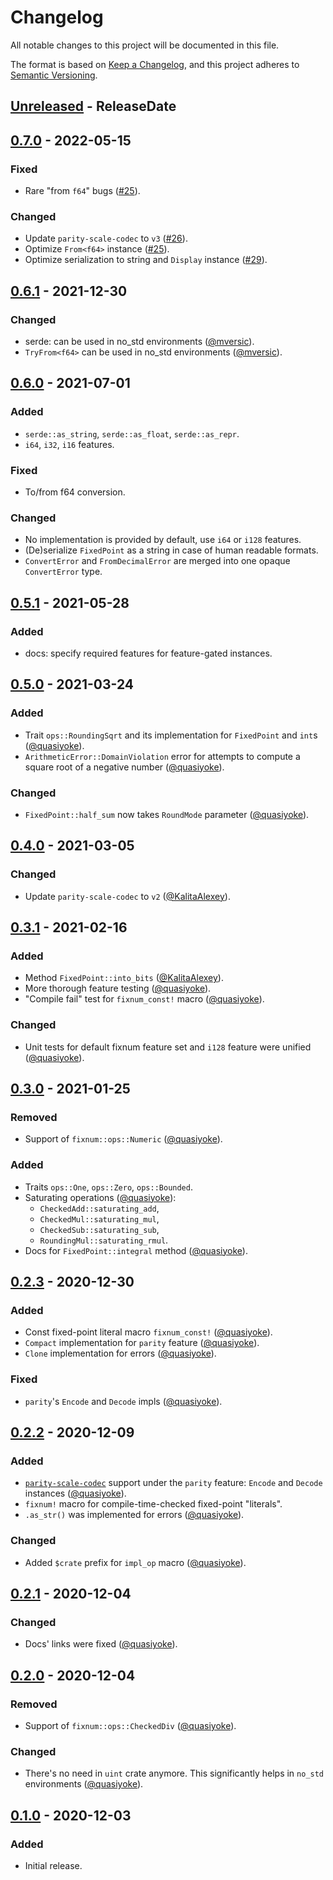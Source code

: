 # Changelog
All notable changes to this project will be documented in this file.

The format is based on [Keep a Changelog](https://keepachangelog.com/en/1.0.0/),
and this project adheres to [Semantic Versioning](https://semver.org/spec/v2.0.0.html).

<!-- next-header -->

## [Unreleased] - ReleaseDate

## [0.7.0] - 2022-05-15
### Fixed
- Rare "from `f64`" bugs ([#25]).

### Changed
- Update `parity-scale-codec` to `v3` ([#26]).
- Optimize `From<f64>` instance ([#25]).
- Optimize serialization to string and `Display` instance ([#29]).

[#25]: https://github.com/loyd/fixnum/pull/25
[#26]: https://github.com/loyd/fixnum/issues/26
[#29]: https://github.com/loyd/fixnum/pull/29

## [0.6.1] - 2021-12-30
### Changed
- serde: can be used in no_std environments ([@mversic](https://github.com/mversic)).
- `TryFrom<f64>` can be used in no_std environments ([@mversic](https://github.com/mversic)).

## [0.6.0] - 2021-07-01
### Added
- `serde::as_string`, `serde::as_float`, `serde::as_repr`.
- `i64`, `i32`, `i16` features.

### Fixed
- To/from f64 conversion.

### Changed
- No implementation is provided by default, use `i64` or `i128` features.
- (De)serialize `FixedPoint` as a string in case of human readable formats.
- `ConvertError` and `FromDecimalError` are merged into one opaque `ConvertError` type.

## [0.5.1] - 2021-05-28
### Added
- docs: specify required features for feature-gated instances.

## [0.5.0] - 2021-03-24
### Added
- Trait `ops::RoundingSqrt` and its implementation for `FixedPoint` and `int`s ([@quasiyoke](https://github.com/quasiyoke)).
- `ArithmeticError::DomainViolation` error for attempts to compute a square root of a negative number ([@quasiyoke](https://github.com/quasiyoke)).

### Changed
- `FixedPoint::half_sum` now takes `RoundMode` parameter ([@quasiyoke](https://github.com/quasiyoke)).

## [0.4.0] - 2021-03-05
### Changed
- Update `parity-scale-codec` to `v2` ([@KalitaAlexey](https://github.com/KalitaAlexey)).

## [0.3.1] - 2021-02-16
### Added
- Method `FixedPoint::into_bits` ([@KalitaAlexey](https://github.com/KalitaAlexey)).
- More thorough feature testing ([@quasiyoke](https://github.com/quasiyoke)).
- "Compile fail" test for `fixnum_const!` macro ([@quasiyoke](https://github.com/quasiyoke)).

### Changed
- Unit tests for default fixnum feature set and `i128` feature were unified ([@quasiyoke](https://github.com/quasiyoke)).

## [0.3.0] - 2021-01-25
### Removed
- Support of `fixnum::ops::Numeric` ([@quasiyoke](https://github.com/quasiyoke)).

### Added
- Traits `ops::One`, `ops::Zero`, `ops::Bounded`.
- Saturating operations ([@quasiyoke](https://github.com/quasiyoke)):
  - `CheckedAdd::saturating_add`,
  - `CheckedMul::saturating_mul`,
  - `CheckedSub::saturating_sub`,
  - `RoundingMul::saturating_rmul`.
- Docs for `FixedPoint::integral` method ([@quasiyoke](https://github.com/quasiyoke)).

## [0.2.3] - 2020-12-30
### Added
- Const fixed-point literal macro `fixnum_const!` ([@quasiyoke](https://github.com/quasiyoke)).
- `Compact` implementation for `parity` feature ([@quasiyoke](https://github.com/quasiyoke)).
- `Clone` implementation for errors ([@quasiyoke](https://github.com/quasiyoke)).

### Fixed
- `parity`'s `Encode` and `Decode` impls ([@quasiyoke](https://github.com/quasiyoke)).

## [0.2.2] - 2020-12-09
### Added
- [`parity-scale-codec`](https://docs.rs/parity-scale-codec) support under the `parity` feature: `Encode` and `Decode` instances ([@quasiyoke](https://github.com/quasiyoke)).
- `fixnum!` macro for compile-time-checked fixed-point "literals".
- `.as_str()` was implemented for errors ([@quasiyoke](https://github.com/quasiyoke)).

### Changed
- Added `$crate` prefix for `impl_op` macro ([@quasiyoke](https://github.com/quasiyoke)).

## [0.2.1] - 2020-12-04
### Changed
- Docs' links were fixed ([@quasiyoke](https://github.com/quasiyoke)).

## [0.2.0] - 2020-12-04
### Removed
- Support of `fixnum::ops::CheckedDiv` ([@quasiyoke](https://github.com/quasiyoke)).

### Changed
- There's no need in `uint` crate anymore. This significantly helps in `no_std` environments ([@quasiyoke](https://github.com/quasiyoke)).

## [0.1.0] - 2020-12-03
### Added
- Initial release.

<!-- next-url -->
[Unreleased]: https://github.com/loyd/fixnum/compare/v0.7.0...HEAD
[0.7.0]: https://github.com/loyd/fixnum/compare/v0.6.1...v0.7.0
[0.6.1]: https://github.com/loyd/fixnum/compare/v0.6.0...v0.6.1
[0.6.0]: https://github.com/loyd/fixnum/compare/v0.5.1...v0.6.0
[0.5.1]: https://github.com/loyd/fixnum/compare/v0.5.0...v0.5.1
[0.5.0]: https://github.com/loyd/fixnum/compare/v0.4.0...v0.5.0
[0.4.0]: https://github.com/loyd/fixnum/compare/v0.3.1...v0.4.0
[0.3.1]: https://github.com/loyd/fixnum/compare/v0.3.0...v0.3.1
[0.3.0]: https://github.com/loyd/fixnum/compare/v0.2.3...v0.3.0
[0.2.3]: https://github.com/loyd/fixnum/compare/v0.2.2...v0.2.3
[0.2.2]: https://github.com/loyd/fixnum/compare/v0.2.1...v0.2.2
[0.2.1]: https://github.com/loyd/fixnum/compare/v0.2.0...v0.2.1
[0.2.0]: https://github.com/loyd/fixnum/compare/v0.1.0...v0.2.0
[0.1.0]: https://github.com/loyd/fixnum/releases/tag/v0.1.0
